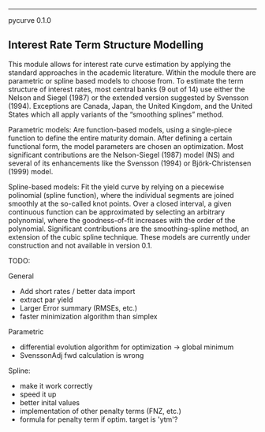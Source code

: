 ------------------------------
pycurve 0.1.0

Interest Rate Term Structure Modelling
------------------------------

This module allows for interest rate curve estimation by applying the standard approaches in the academic
literature. Within the module there are parametric or spline based models to choose from. To estimate the 
term structure of interest rates, most central banks (9 out of 14) use either the Nelson and Siegel (1987)
or the extended version suggested by Svensson (1994). Exceptions are Canada, Japan, the United Kingdom, 
and the United States which all apply variants of the “smoothing splines” method.


Parametric models:
Are function-based models, using a single-piece function to define the entire maturity domain. After defining
a certain functional form, the model parameters are chosen an optimization. Most significant contributions are
the Nelson-Siegel (1987) model (NS) and several of its enhancements like the Svensson (1994) or Björk-Christensen 
(1999) model. 

Spline-based models:
Fit the yield curve by relying on a piecewise polinomial (spline function), where the individual segments are
joined smoothly at the so-called knot points. Over a closed interval, a given continuous function can be 
approximated by selecting an arbitrary polynomial, where the goodness-of-fit increases with the order of the 
polynomial. Significant contributions are the smoothing-spline method, an extension of the cubic spline technique.
These models are currently under construction and not available in version 0.1.

TODO:

General
- Add short rates / better data import
- extract par yield
- Larger Error summary (RMSEs, etc.)
- faster minimization algorithm than simplex

Parametric
- differential evolution algorithm for optimization -> global minimum
- SvenssonAdj fwd calculation is wrong

Spline:
- make it work correctly
- speed it up
- better inital values
- implementation of other penalty terms (FNZ, etc.)
- formula for penalty term if optim. target is 'ytm'?
